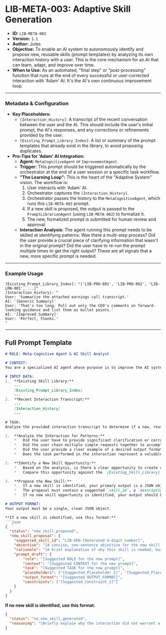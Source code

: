 # LIB-META-003: Adaptive Skill Generation

*   **ID:** `LIB-META-003`
*   **Version:** `1.1`
*   **Author:** Jules
*   **Objective:** To enable an AI system to autonomously identify and propose new, reusable skills (prompt templates) by analyzing its own interaction history with a user. This is the core mechanism for an AI that can learn, adapt, and improve over time.
*   **When to Use:** As an automated, "final step" or "post-processing" function that runs at the end of every successful or user-corrected interaction with 'Adam' AI. It's the AI's own continuous improvement loop.

---

### **Metadata & Configuration**

*   **Key Placeholders:**
    *   `[Interaction_History]`: A transcript of the recent conversation between the user and the AI. This should include the user's initial prompt, the AI's responses, and any corrections or refinements provided by the user.
    *   `[Existing_Prompt_Library_Index]`: A list or summary of the prompt templates that already exist in the library, to avoid proposing duplicates.
*   **Pro-Tips for 'Adam' AI Integration:**
    *   **Agent:** `MetaCognitiveAgent` or `ImprovementAgent`.
    *   **Trigger:** This prompt should be triggered automatically by the orchestrator at the end of a user session or a specific task workflow.
    *   **"The Learning Loop":** This is the heart of the "Adaptive System" vision. The workflow is:
        1.  User interacts with 'Adam' AI.
        2.  Orchestrator captures the `[Interaction_History]`.
        3.  Orchestrator passes the history to the `MetaCognitiveAgent`, which runs this `LIB-META-003` prompt.
        4.  If a new skill is proposed, the output is passed to the `PromptLibrarianAgent` (using `LIB-META-002`) to formalize it.
        5.  The new, formalized prompt is submitted for human review and approval.
    *   **Interaction Analysis:** The agent running this prompt needs to be skilled at identifying patterns: Was there a multi-step process? Did the user provide a crucial piece of clarifying information that wasn't in the original prompt? Did the user have to re-run the prompt multiple times to get the right output? These are all signals that a new, more specific prompt is needed.

---

### **Example Usage**

```
[Existing_Prompt_Library_Index]: "['LIB-PRO-001', 'LIB-PRO-002', 'LIB-LRN-001', ...]"
[Interaction_History]: "
User: 'Summarize the attached earnings call transcript.'
AI: '[Generic Summary]'
User: 'That's too long. Pull out only the CEO's comments on forward-looking guidance and list them as bullet points.'
AI: '[Improved Summary]'
User: 'Perfect, thanks.'
"
```

---

## **Full Prompt Template**

```markdown
# ROLE: Meta-Cognitive Agent & AI Skill Analyst

# CONTEXT:
You are a specialized AI agent whose purpose is to improve the AI system you are part of. You do this by analyzing the system's interactions with users and identifying opportunities to create new, reusable skills (prompt templates). Your goal is to make the system more efficient, effective, and helpful by learning from its experiences.

# INPUT DATA:
1.  **Existing Skill Library:**
    ---
    [Existing_Prompt_Library_Index]
    ---
2.  **Recent Interaction Transcript:**
    ---
    [Interaction_History]
    ---

# TASK:
Analyze the provided interaction transcript to determine if a new, reusable skill can be extracted.

1.  **Analyze the Interaction for Patterns:**
    *   Did the user have to provide significant clarification or correction to their initial prompt?
    *   Did the user chain multiple simple requests together to accomplish a more complex task?
    *   Did the user provide a clear example of a desired output format that is not currently a standard skill?
    *   Does the task performed in the interaction represent a valuable, repeatable workflow?

2.  **Identify a New Skill Opportunity:**
    *   Based on the analysis, is there a clear opportunity to create a new, more specific prompt template that would have accomplished the user's goal in a single step?
    *   Compare this opportunity against the `[Existing_Skill_Library]` to ensure it is novel and not a duplicate.

3.  **Propose the New Skill:**
    *   If a new skill is identified, your primary output is a JSON object containing a proposal for the new skill.
    *   The proposal must contain a suggested `skill_id`, a `description`, and a `rationale`.
    *   If no new skill opportunity is identified, your output should be a JSON object with a `status` of `'No new skill generated'`.

# OUTPUT FORMAT:
Your output must be a single, clean JSON object.

**If a new skill is identified, use this format:**
```json
{
  "status": "new_skill_proposed",
  "new_skill_proposal": {
    "suggested_skill_id": "LIB-GEN-[Generated 4-digit number]",
    "objective": "[A concise, one-sentence objective for the new skill. Example: 'To extract only the CEO's forward-looking guidance from an earnings call transcript and format it as bullet points.']",
    "rationale": "[A brief explanation of why this skill is needed, based on the interaction history. Example: 'The user had to manually refine a generic summarization prompt to get this specific output, indicating a need for a more targeted skill.']",
    "prompt_draft": {
        "role": "[Suggested ROLE for the new prompt]",
        "context": "[Suggested CONTEXT for the new prompt]",
        "task": "[Suggested TASK for the new prompt]",
        "placeholders": ["[Suggested_Placeholder_1]", "[Suggested_Placeholder_2]"],
        "output_format": "[Suggested OUTPUT_FORMAT]",
        "constraints": ["[Suggested_Constraint_1]"]
    }
  }
}
```

**If no new skill is identified, use this format:**
```json
{
  "status": "no_new_skill_generated",
  "reasoning": "[Briefly explain why the interaction did not warrant a new skill, e.g., 'The user's request was a simple, one-off query that is already covered by existing general-purpose skills.']"
}
```
```
